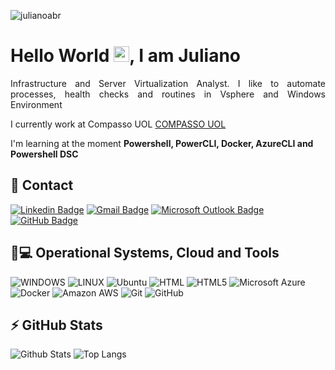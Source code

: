 <p align="left"><img src="https://komarev.com/ghpvc/?username=julianoabr&color=brightgreen&style=plastic" alt="julianoabr" /></p>


<h1 align = "justify"> Hello World <img src="https://media.giphy.com/media/hvRJCLFzcasrR4ia7z/giphy.gif" width="25px">, I am Juliano</h1>
<p align = "justify"> Infrastructure and Server Virtualization Analyst. I like to automate processes, health checks and routines in Vsphere and Windows Environment</p>

I currently work at Compasso UOL [COMPASSO UOL](https://compassouol.com/)

I'm learning at the moment **Powershell, PowerCLI, Docker, AzureCLI and Powershell DSC**


## 📱 Contact

[![Linkedin Badge](https://img.shields.io/badge/-julianoabr-blue?style=flat-square&logo=Linkedin&logoColor=white&link=https://https://www.linkedin.com/in/julianoabr/)](https://https://www.linkedin.com/in/julianoabr/)
[![Gmail Badge](https://img.shields.io/badge/-psjabr@gmail.com-c14438?style=flat-square&logo=Gmail&logoColor=white&link=mailto:psjabr@gmail.com)](mailto:psjabr@gmail.com)
[![Microsoft Outlook Badge](https://img.shields.io/badge/-julianoalvesbr@live.com-0078D4?style=for-the-badge&logo=microsoft-outlook&logoColor=white&link=mailto:julianoalvesbr@live.com)](mailto:julianoalvesbr@live.com)
[![GitHub Badge](https://img.shields.io/badge/-julianoabr-100000?style=for-the-badge&logo=github&logoColor=white&link=https://github.com/julianoabr/)](https://github.com/julianoabr/)



## 🚀💻 Operational Systems, Cloud and Tools

![WINDOWS](https://img.shields.io/badge/-Windows-0078D6?style=for-the-badge&logo=windows&logoColor=white)
![LINUX](https://img.shields.io/badge/-Linux-FCC624?style=for-the-badge&logo=linux&logoColor=black)
![Ubuntu](https://img.shields.io/badge/-Ubuntu-E95420?style=for-the-badge&logo=ubuntu&logoColor=white)
![HTML](https://img.shields.io/badge/-HTML-239120?style=for-the-badge&logo=html5&logoColor=white)
![HTML5](https://img.shields.io/badge/HTML5-E34F26?style=flat-square&logo=html5&logoColor=white)
![Microsoft Azure](https://img.shields.io/badge/-Microsoft_Azure-0089D6?style=for-the-badge&logo=microsoft-azure&logoColor=white)
![Docker](https://img.shields.io/badge/-Docker-black?style=flat-square&logo=docker)
![Amazon AWS](https://img.shields.io/badge/-Amazon%20AWS-232F3E?style=flat-square&logo=amazon-aws)
![Git](https://img.shields.io/badge/-Git-black?style=flat-square&logo=git)
![GitHub](https://img.shields.io/badge/-GitHub-181717?style=flat-square&logo=github)


## ⚡ GitHub Stats

![Github Stats](https://github-readme-stats.vercel.app/api?username=julianoabr&show_icons=true&count_private=true&show_icons=true&include_all_commits=true)
![Top Langs](https://github-readme-stats.vercel.app/api/top-langs/?username=julianoabr&hide=TeX&layout=compact)
